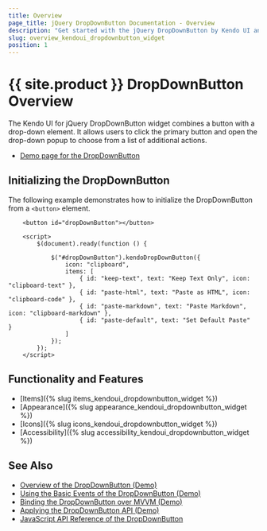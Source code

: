 ```yaml
---
title: Overview
page_title: jQuery DropDownButton Documentation - Overview
description: "Get started with the jQuery DropDownButton by Kendo UI and learn how to initialize it and what its key features are."
slug: overview_kendoui_dropdownbutton_widget
position: 1
---
```


# {{ site.product }} DropDownButton Overview

The Kendo UI for jQuery DropDownButton widget combines a button with a drop-down element. It allows users to click the primary button and open the drop-down popup to choose from a list of additional actions.

* [Demo page for the DropDownButton](https://demos.telerik.com/kendo-ui/dropdownbutton/index) 

## Initializing the DropDownButton

The following example demonstrates how to initialize the DropDownButton from a `<button>` element.

```dojo
    <button id="dropDownButton"></button>

    <script>
        $(document).ready(function () {

            $("#dropDownButton").kendoDropDownButton({                  
                icon: "clipboard",
                items: [
                    { id: "keep-text", text: "Keep Text Only", icon: "clipboard-text" },
                    { id: "paste-html", text: "Paste as HTML", icon: "clipboard-code" },
                    { id: "paste-markdown", text: "Paste Markdown", icon: "clipboard-markdown" },
                    { id: "paste-default", text: "Set Default Paste"  }
                ]
            });
        });
    </script>
```

## Functionality and Features

* [Items]({% slug items_kendoui_dropdownbutton_widget %})
* [Appearance]({% slug appearance_kendoui_dropdownbutton_widget %})
* [Icons]({% slug icons_kendoui_dropdownbutton_widget %})
* [Accessibility]({% slug accessibility_kendoui_dropdownbutton_widget %})

## See Also

* [Overview of the DropDownButton (Demo)](https://demos.telerik.com/kendo-ui/dropdownbutton/index)
* [Using the Basic Events of the DropDownButton (Demo)](https://demos.telerik.com/kendo-ui/dropdownbutton/events)
* [Binding the DropDownButton over MVVM (Demo)](https://demos.telerik.com/kendo-ui/dropdownbutton/mvvm)
* [Applying the DropDownButton API (Demo)](https://demos.telerik.com/kendo-ui/dropdownbutton/api)
* [JavaScript API Reference of the DropDownButton](/api/javascript/ui/dropdownbutton)
